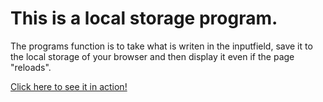 <h1>This is a local storage program.</h1>

<p>The programs function is to take what is writen in the inputfield, save it to the local storage of your browser and then display it even if the page "reloads".</p>

<a href="https://viktor-hultman.github.io/LocalStorage/" target="_blank" >Click here to see it in action!</a> 
